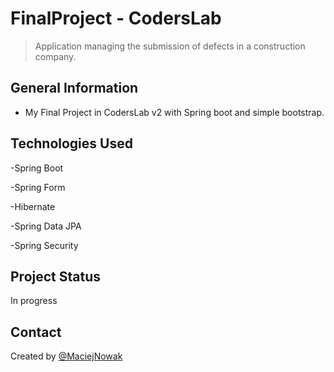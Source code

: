 # FinalProject - CodersLab
> Application managing the submission of defects in a construction company.
## General Information
 - My Final Project in CodersLab v2 with Spring boot and simple bootstrap.
 
## Technologies Used
-Spring Boot

-Spring Form

-Hibernate

-Spring Data JPA

-Spring Security
 
 ## Project Status
 In progress

 ## Contact
Created by [@MaciejNowak](https://github.com/MaciejArc/)
